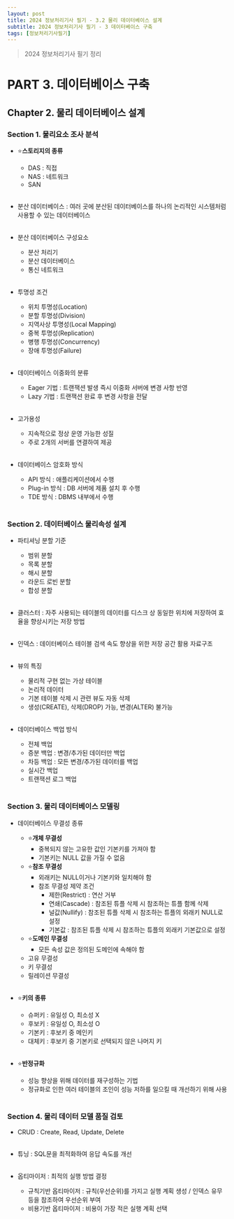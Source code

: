 ```yaml
---
layout: post
title: 2024 정보처리기사 필기 - 3.2 물리 데이터베이스 설계
subtitle: 2024 정보처리기사 필기 - 3 데이터베이스 구축
tags: [정보처리기사필기]
---
```

> 2024 정보처리기사 필기 정리

# PART 3. 데이터베이스 구축
## Chapter 2. 물리 데이터베이스 설계
### Section 1. 물리요소 조사 분석

- ⭐**스토리지의 종류**
  - DAS : 직접
  - NAS : 네트워크
  - SAN
<br/><br/>

- 분산 데이터베이스 : 여러 곳에 분산된 데이터베이스를 하나의 논리적인 시스템처럼 사용할 수 있는 데이터베이스
<br/><br/>

- 분산 데이터베이스 구성요소
  - 분산 처리기
  - 분산 데이터베이스
  - 통신 네트워크
<br/><br/>

- 투명성 조건
  - 위치 투명성(Location)
  - 분할 투명성(Division)
  - 지역사상 투명성(Local Mapping)
  - 중복 투명성(Replication)
  - 병행 투명성(Concurrency)
  - 장애 투명성(Failure)
<br/><br/>

- 데이터베이스 이중화의 분류
  - Eager 기법 : 트랜잭션 발생 즉시 이중화 서버에 변경 사항 반영
  - Lazy 기법 : 트랜잭션 완료 후 변경 사항을 전달
<br/><br/>

- 고가용성
  - 지속적으로 정상 운영 가능한 성질
  - 주로 2개의 서버를 연결하여 제공
<br/><br/>

- 데이터베이스 암호화 방식
  - API 방식 : 애플리케이션에서 수행
  - Plug-in 방식 : DB 서버에 제품 설치 후 수행
  - TDE 방식 : DBMS 내부에서 수행
<br/><br/>

### Section 2. 데이터베이스 물리속성 설계

- 파티셔닝 분할 기준
  - 범위 분할
  - 목록 분할
  - 해시 분할
  - 라운드 로빈 분할
  - 합성 분할
<br/><br/>

- 클러스터 : 자주 사용되는 테이블의 데이터를 디스크 상 동일한 위치에 저장하여 효율을 향상시키는 저장 방법
<br/><br/>

- 인덱스 : 데이터베이스 테이블 검색 속도 향상을 위한 저장 공간 활용 자료구조
<br/><br/>

- 뷰의 특징
  - 물리적 구현 없는 가상 테이블
  - 논리적 데이터
  - 기본 테이블 삭제 시 관련 뷰도 자동 삭제
  - 생성(CREATE), 삭제(DROP) 가능, 변경(ALTER) 불가능
<br/><br/>

- 데이터베이스 백업 방식
  - 전체 백업
  - 증분 백업 : 변경/추가된 데이터만 백업
  - 차등 백업 : 모든 변경/추가된 데이터를 백업
  - 실시간 백업
  - 트랜잭션 로그 백업
<br/><br/>

### Section 3. 물리 데이터베이스 모델링

- 데이터베이스 무결성 종류
  - ⭐**개체 무결성**
    - 중복되지 않는 고유한 값인 기본키를 가져야 함
    - 기본키는 NULL 값을 가질 수 없음
  - ⭐**참조 무결성**
    - 외래키는 NULL이거나 기본키와 일치해야 함
    - 참조 무결성 제약 조건
      - 제한(Restrict) : 연산 거부
      - 연쇄(Cascade) : 참조된 튜플 삭제 시 참조하는 튜플 함께 삭제
      - 널값(Nullify) : 참조된 튜플 삭제 시 참조하는 튜플의 외래키 NULL로 설정
      - 기본값 : 참조된 튜플 삭제 시 참조하는 튜플의 외래키 기본값으로 설정
  - ⭐**도메인 무결성**
    - 모든 속성 값은 정의된 도메인에 속해야 함
  - 고유 무결성
  - 키 무결성
  - 릴레이션 무결성
<br/><br/>

- ⭐**키의 종류**
  - 슈퍼키 : 유일성 O, 최소성 X
  - 후보키 : 유일성 O, 최소성 O
  - 기본키 : 후보키 중 메인키
  - 대체키 : 후보키 중 기본키로 선택되지 않은 나머지 키
<br/><br/>

- ⭐**반정규화**
  - 성능 향상을 위해 데이터를 재구성하는 기법
  - 정규화로 인한 여러 테이블의 조인이 성능 저하를 일으킬 때 개선하기 위해 사용
<br/><br/>

### Section 4. 물리 데이터 모델 품질 검토

- CRUD : Create, Read, Update, Delete
<br/><br/>

- 튜닝 : SQL문을 최적화하여 응답 속도를 개선
<br/><br/>

- 옵티마이저 : 최적의 실행 방법 결정
  - 규칙기반 옵티마이저 : 규칙(우선순위)를 가지고 실행 계획 생성 / 인덱스 유무 등을 참조하여 우선순위 부여
  - 비용기반 옵티마이저 : 비용이 가장 적은 실행 계획 선택
<br/><br/>
